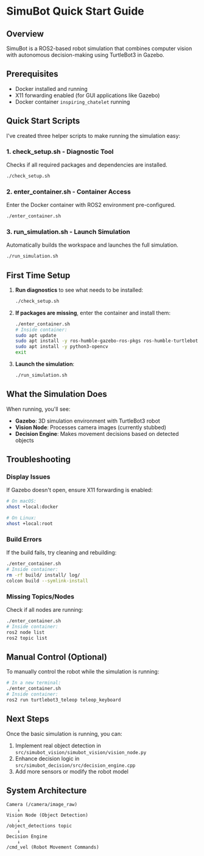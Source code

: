 # SimuBot Quick Start Guide

## Overview

SimuBot is a ROS2-based robot simulation that combines computer vision with autonomous decision-making using TurtleBot3 in Gazebo.

## Prerequisites

- Docker installed and running
- X11 forwarding enabled (for GUI applications like Gazebo)
- Docker container `inspiring_chatelet` running

## Quick Start Scripts

I've created three helper scripts to make running the simulation easy:

### 1. **check_setup.sh** - Diagnostic Tool

Checks if all required packages and dependencies are installed.

```bash
./check_setup.sh
```

### 2. **enter_container.sh** - Container Access

Enter the Docker container with ROS2 environment pre-configured.

```bash
./enter_container.sh
```

### 3. **run_simulation.sh** - Launch Simulation

Automatically builds the workspace and launches the full simulation.

```bash
./run_simulation.sh
```

## First Time Setup

1. **Run diagnostics** to see what needs to be installed:

   ```bash
   ./check_setup.sh
   ```

2. **If packages are missing**, enter the container and install them:

   ```bash
   ./enter_container.sh
   # Inside container:
   sudo apt update
   sudo apt install -y ros-humble-gazebo-ros-pkgs ros-humble-turtlebot3-gazebo
   sudo apt install -y python3-opencv
   exit
   ```

3. **Launch the simulation**:
   ```bash
   ./run_simulation.sh
   ```

## What the Simulation Does

When running, you'll see:

- **Gazebo**: 3D simulation environment with TurtleBot3 robot
- **Vision Node**: Processes camera images (currently stubbed)
- **Decision Engine**: Makes movement decisions based on detected objects

## Troubleshooting

### Display Issues

If Gazebo doesn't open, ensure X11 forwarding is enabled:

```bash
# On macOS:
xhost +local:docker

# On Linux:
xhost +local:root
```

### Build Errors

If the build fails, try cleaning and rebuilding:

```bash
./enter_container.sh
# Inside container:
rm -rf build/ install/ log/
colcon build --symlink-install
```

### Missing Topics/Nodes

Check if all nodes are running:

```bash
./enter_container.sh
# Inside container:
ros2 node list
ros2 topic list
```

## Manual Control (Optional)

To manually control the robot while the simulation is running:

```bash
# In a new terminal:
./enter_container.sh
# Inside container:
ros2 run turtlebot3_teleop teleop_keyboard
```

## Next Steps

Once the basic simulation is running, you can:

1. Implement real object detection in `src/simubot_vision/simubot_vision/vision_node.py`
2. Enhance decision logic in `src/simubot_decision/src/decision_engine.cpp`
3. Add more sensors or modify the robot model

## System Architecture

```
Camera (/camera/image_raw)
    ↓
Vision Node (Object Detection)
    ↓
/object_detections topic
    ↓
Decision Engine
    ↓
/cmd_vel (Robot Movement Commands)
```
